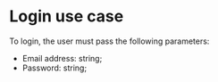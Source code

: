 # Login use case

To login, the user must pass the following parameters:

- Email address: string;
- Password: string;
  